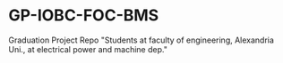 # GP-IOBC-FOC-BMS
Graduation Project Repo "Students at faculty of engineering, Alexandria Uni., at electrical power and machine dep."
